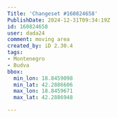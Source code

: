 ```yaml
---
Title: 'Changeset #160824658'
PublishDate: 2024-12-31T09:34:19Z
id: 160824658
user: dada24
comment: moving area
created_by: iD 2.30.4
tags:
- Montenegro
- Budva
bbox:
  min_lon: 18.8459098
  min_lat: 42.2886606
  max_lon: 18.8459671
  max_lat: 42.2886948

---
```

